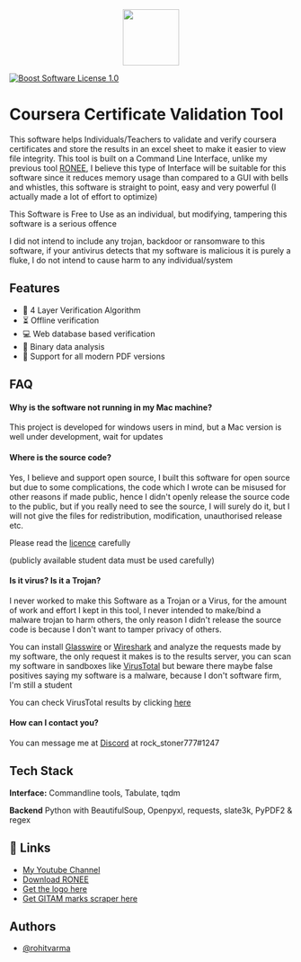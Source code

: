 <div id="header" align="center">
  <img src="https://cdn-icons.flaticon.com/png/512/5145/premium/5145588.png?token=exp=1649910483~hmac=ccc3fe9cdadc9c14db6ec537b972b0b8" width="100"/>
</div>

[![Boost Software License 1.0](https://img.shields.io/badge/LICENSE-BPL%201.0-orange)](https://www.boost.org/users/license.html)
# Coursera Certificate Validation Tool

This software helps Individuals/Teachers to validate and verify coursera certificates
and store the results in an excel sheet to make it easier to view file integrity.
This tool is built on a Command Line Interface, unlike my previous
tool [RONEE](https://akvrv.com/), I believe this type of Interface will be suitable for this
software since it reduces memory usage than compared to a
GUI with bells and whistles, this software is straight to point, 
easy and very powerful (I actually made a lot of effort to optimize)

This Software is Free to Use as an individual, but modifying, tampering
this software is a serious offence

I did not intend to include any trojan, backdoor or ransomware to
this software, if your antivirus detects that my software is malicious
it is purely a fluke, I do not intend to cause harm to any individual/system


## Features

- 🔐 4 Layer Verification Algorithm
- ⏳ Offline verification
- 💻 Web database based verification
- 💪 Binary data analysis
- 🍃 Support for all modern PDF versions

## FAQ

#### Why is the software not running in my Mac machine?

This project is developed for windows users in mind, but a Mac version is
well under development, wait for updates

#### Where is the source code?

Yes, I believe and support open source, I built this software for open source
but due to some complications, the code which I wrote can be misused for other reasons
if made public, hence I didn't openly release the source code to the public, but if you
really need to see the source, I will surely do it, but I will not give the files for
redistribution, modification, unauthorised release etc.

Please read the [licence](https://github.com/akvrohitvarma/coursera-certificate-validator/blob/master/LICENSE) carefully

(publicly available student data must be used carefully)

#### Is it virus? Is it a Trojan?

I never worked to make this Software as a Trojan or a Virus, 
for the amount of work and effort I kept in this tool, I never 
intended to make/bind a malware trojan to harm others, the only reason
I didn't release the source code is because I don't want to tamper privacy 
of others.

You can install [Glasswire](https://www.glasswire.com/) or [Wireshark](https://www.wireshark.org/)
and analyze the requests made by my software, the only request it makes is to the 
results server, you can scan my software in sandboxes like [VirusTotal](https://www.virustotal.com/gui/home/upload)
but beware there maybe false positives saying my software is a malware, because I don't software firm, I'm still a student

You can check VirusTotal results by clicking [here](https://www.virustotal.com/gui/file/c7326852edc233e197ed015f0a787c0291a29eb8867f3ce033a360038545e14c/detection)

#### How can I contact you?

You can message me at [Discord](https://discord.com/) at rock_stoner777#1247



## Tech Stack

**Interface:** Commandline tools, Tabulate, tqdm

**Backend** Python with BeautifulSoup, Openpyxl, requests, slate3k, PyPDF2 & regex


## 🔗 Links
 - [My Youtube Channel](https://www.youtube.com/channel/UChISIq7dx8yBLGB5L0LvSrw)
 - [Download RONEE](https://akvrv.com/)
 - [Get the logo here](https://cdn-icons.flaticon.com/png/512/5145/premium/5145588.png)
 - [Get GITAM marks scraper here](https://github.com/akvrohitvarma/gitam-marks-scraper)

## Authors

- [@rohitvarma](https://github.com/akvrohitvarma)

